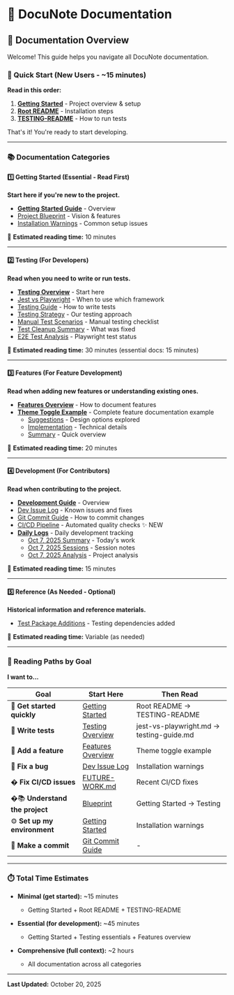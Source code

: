 # 📄 DocuNote Documentation

## 📖 Documentation Overview

Welcome! This guide helps you navigate all DocuNote documentation.

### 🚀 Quick Start (New Users - ~15 minutes)

**Read in this order:**
1. **[Getting Started](./01-getting-started/README.md)** - Project overview & setup
2. **[Root README](../README.md)** - Installation steps
3. **[TESTING-README](../TESTING-README.md)** - How to run tests

That's it! You're ready to start developing.

---

### 📚 Documentation Categories

#### 1️⃣ Getting Started (Essential - Read First)
**Start here if you're new to the project.**

- **[Getting Started Guide](./01-getting-started/README.md)** - Overview
- [Project Blueprint](./01-getting-started/blueprint.md) - Vision & features  
- [Installation Warnings](./01-getting-started/installation-warnings.md) - Common setup issues

📖 **Estimated reading time:** 10 minutes

---

#### 2️⃣ Testing (For Developers)
**Read when you need to write or run tests.**

- **[Testing Overview](./02-testing/README.md)** - Start here
- [Jest vs Playwright](./02-testing/jest-vs-playwright.md) - When to use which framework
- [Testing Guide](./02-testing/testing-guide.md) - How to write tests
- [Testing Strategy](./02-testing/testing-strategy.md) - Our testing approach
- [Manual Test Scenarios](./02-testing/manual-test-scenarios.md) - Manual testing checklist
- [Test Cleanup Summary](./02-testing/test-cleanup-summary.md) - What was fixed
- [E2E Test Analysis](./02-testing/e2e-test-analysis.md) - Playwright test status

📖 **Estimated reading time:** 30 minutes (essential docs: 15 minutes)

---

#### 3️⃣ Features (For Feature Development)
**Read when adding new features or understanding existing ones.**

- **[Features Overview](./03-features/README.md)** - How to document features
- **[Theme Toggle Example](./03-features/theme-toggle/)** - Complete feature documentation example
  - [Suggestions](./03-features/theme-toggle/suggestions.md) - Design options explored
  - [Implementation](./03-features/theme-toggle/implementation.md) - Technical details
  - [Summary](./03-features/theme-toggle/summary.md) - Quick overview

📖 **Estimated reading time:** 20 minutes

---

#### 4️⃣ Development (For Contributors)
**Read when contributing to the project.**

- **[Development Guide](./04-development/README.md)** - Overview
- [Dev Issue Log](./04-development/dev-issue-log.md) - Known issues and fixes
- [Git Commit Guide](./04-development/git-commit-guide.md) - How to commit changes
- [CI/CD Pipeline](../README.md#-recent-updates) - Automated quality checks ✨ NEW
- **[Daily Logs](./daily-logs/README.md)** - Daily development tracking
  - [Oct 7, 2025 Summary](./daily-logs/2025-10-07-summary.md) - Today's work
  - [Oct 7, 2025 Sessions](./daily-logs/2025-10-07-sessions.md) - Session notes
  - [Oct 7, 2025 Analysis](./daily-logs/2025-10-07-analysis.md) - Project analysis

📖 **Estimated reading time:** 15 minutes

---

#### 5️⃣ Reference (As Needed - Optional)
**Historical information and reference materials.**

- [Test Package Additions](./05-reference/test-package-additions.json) - Testing dependencies added

📖 **Estimated reading time:** Variable (as needed)

---

### 🎯 Reading Paths by Goal

**I want to...**

| Goal | Start Here | Then Read |
|------|------------|-----------|
| 🚀 **Get started quickly** | [Getting Started](./01-getting-started/README.md) | Root README → TESTING-README |
| 🧪 **Write tests** | [Testing Overview](./02-testing/README.md) | jest-vs-playwright.md → testing-guide.md |
| 🎨 **Add a feature** | [Features Overview](./03-features/README.md) | Theme toggle example |
| 🐛 **Fix a bug** | [Dev Issue Log](./04-development/dev-issue-log.md) | Installation warnings |
| � **Fix CI/CD issues** | [FUTURE-WORK.md](../FUTURE-WORK.md) | Recent CI/CD fixes |
| �📚 **Understand the project** | [Blueprint](./01-getting-started/blueprint.md) | Getting Started → Testing |
| ⚙️ **Set up my environment** | [Getting Started](./01-getting-started/README.md) | Installation warnings |
| 📝 **Make a commit** | [Git Commit Guide](./04-development/git-commit-guide.md) | - |

---

### ⏱️ Total Time Estimates

- **Minimal (get started):** ~15 minutes
  - Getting Started + Root README + TESTING-README
  
- **Essential (for development):** ~45 minutes  
  - Getting Started + Testing essentials + Features overview
  
- **Comprehensive (full context):** ~2 hours
  - All documentation across all categories

---

**Last Updated:** October 20, 2025
